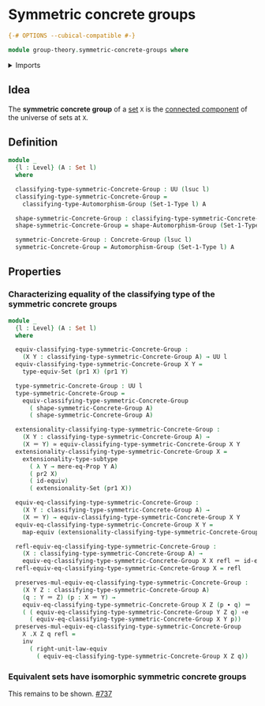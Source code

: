 # Symmetric concrete groups

```agda
{-# OPTIONS --cubical-compatible #-}

module group-theory.symmetric-concrete-groups where
```

<details><summary>Imports</summary>

```agda
open import foundation.dependent-pair-types
open import foundation.equivalences
open import foundation.identity-types
open import foundation.mere-equality
open import foundation.sets
open import foundation.subtype-identity-principle
open import foundation.universe-levels

open import group-theory.automorphism-groups
open import group-theory.concrete-groups
```

</details>

## Idea

The **symmetric concrete group** of a [set](foundation-core.sets.md) `X` is the
[connected component](foundation.connected-components-universes.md) of the
universe of sets at `X`.

## Definition

```agda
module _
  {l : Level} (A : Set l)
  where

  classifying-type-symmetric-Concrete-Group : UU (lsuc l)
  classifying-type-symmetric-Concrete-Group =
    classifying-type-Automorphism-Group (Set-1-Type l) A

  shape-symmetric-Concrete-Group : classifying-type-symmetric-Concrete-Group
  shape-symmetric-Concrete-Group = shape-Automorphism-Group (Set-1-Type l) A

  symmetric-Concrete-Group : Concrete-Group (lsuc l)
  symmetric-Concrete-Group = Automorphism-Group (Set-1-Type l) A
```

## Properties

### Characterizing equality of the classifying type of the symmetric concrete groups

```agda
module _
  {l : Level} (A : Set l)
  where

  equiv-classifying-type-symmetric-Concrete-Group :
    (X Y : classifying-type-symmetric-Concrete-Group A) → UU l
  equiv-classifying-type-symmetric-Concrete-Group X Y =
    type-equiv-Set (pr1 X) (pr1 Y)

  type-symmetric-Concrete-Group : UU l
  type-symmetric-Concrete-Group =
    equiv-classifying-type-symmetric-Concrete-Group
      ( shape-symmetric-Concrete-Group A)
      ( shape-symmetric-Concrete-Group A)

  extensionality-classifying-type-symmetric-Concrete-Group :
    (X Y : classifying-type-symmetric-Concrete-Group A) →
    (X ＝ Y) ≃ equiv-classifying-type-symmetric-Concrete-Group X Y
  extensionality-classifying-type-symmetric-Concrete-Group X =
    extensionality-type-subtype
      ( λ Y → mere-eq-Prop Y A)
      ( pr2 X)
      ( id-equiv)
      ( extensionality-Set (pr1 X))

  equiv-eq-classifying-type-symmetric-Concrete-Group :
    (X Y : classifying-type-symmetric-Concrete-Group A) →
    (X ＝ Y) → equiv-classifying-type-symmetric-Concrete-Group X Y
  equiv-eq-classifying-type-symmetric-Concrete-Group X Y =
    map-equiv (extensionality-classifying-type-symmetric-Concrete-Group X Y)

  refl-equiv-eq-classifying-type-symmetric-Concrete-Group :
    (X : classifying-type-symmetric-Concrete-Group A) →
    equiv-eq-classifying-type-symmetric-Concrete-Group X X refl ＝ id-equiv
  refl-equiv-eq-classifying-type-symmetric-Concrete-Group X = refl

  preserves-mul-equiv-eq-classifying-type-symmetric-Concrete-Group :
    (X Y Z : classifying-type-symmetric-Concrete-Group A)
    (q : Y ＝ Z) (p : X ＝ Y) →
    equiv-eq-classifying-type-symmetric-Concrete-Group X Z (p ∙ q) ＝
    ( ( equiv-eq-classifying-type-symmetric-Concrete-Group Y Z q) ∘e
      ( equiv-eq-classifying-type-symmetric-Concrete-Group X Y p))
  preserves-mul-equiv-eq-classifying-type-symmetric-Concrete-Group
    X .X Z q refl =
    inv
      ( right-unit-law-equiv
        ( equiv-eq-classifying-type-symmetric-Concrete-Group X Z q))
```

### Equivalent sets have isomorphic symmetric concrete groups

This remains to be shown.
[#737](https://github.com/UniMath/agda-unimath/issues/737)
